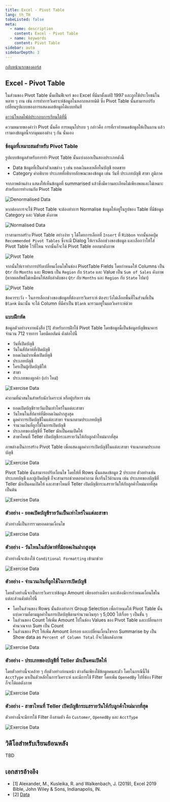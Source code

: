 ```yaml
---
title: Excel - Pivot Table
lang: th_TH
tobeListed: false
meta:
  - name: description
    content: Excel - Pivot Table
  - name: keywords
    content: Pivot Table
sidebar: auto
sidebarDepth: 3
---
```

[กลับหน้าแรกของคอร์ส](/courses/is281/)

## Excel - Pivot Table

ในส่วนของ Pivot Table นั้นเป็นฟีเจอร์ ของ Excel ที่มีมาตั้งแต่ปี 1997 และถูกใช้ประโยชน์ในหลาย ๆ งาน เช่น การทำการวิเคราะห์ข้อมูลในหลากหลายมิติ ซึ่ง Pivot Table นั้นสามารถปรับเปลี่ยนรูปแบบของการแสดงผลข้อมูลได้แบบทันที

[ดาวน์โหลดไฟล์ประกอบการเรียนได้ที่นี่](/assets/is281/xls/04-PivotTable.xlsx)

ความหมายของคำว่า Pivot นั้นคือ การหมุนไปรอบ ๆ กล่าวคือ การที่เรากำหนดข้อมูลให้เป็นแกน แล้วเรามองข้อมูลนี้จากมุมมองต่าง ๆ กัน นั่นเอง

### ข้อมูลที่เหมาะสมสำหรับ Pivot Table

รูปแบบข้อมูลสำหรับการทำ Pivot Table นั้นแบ่งออกเป็นสองประเภทดังนี้

- Data ข้อมูลที่เป็นค่าตัวเลขต่าง ๆ เช่น ยอดเงินคงเหลือในบัญชี ยอดขาย
- Category คำอธิบาย ประเภทที่อธิบายลักษณะของข้อมูล เช่น วันที่ ประเภทบัญชี สาขา ภูมิภาค

จากภาพด้านล่าง แสดงให้เห็นข้อมูลที่ summarised แล้วซึ่งมีความละเอียดไม่เพียงพอและไม่เหมาะสำหรับการทำงานกับ Pivot Table

![Denormalised Data](/assets/is281/excel-04-01-denormalised-data.png)

หากต้องการจะใช้ Pivot Table จะต้องทำการ Normalise ข้อมูลให้อยู่ในรูปของ Table ที่มีข้อมูล Category และ Value ดังภาพ

![Normalised Data](/assets/is281/excel-04-02-normalised-data.png)

เราสามารถสร้าง Pivot Table อย่างง่าย ๆ ได้โดยการเลือกที่ `Insert` ที่ `Ribbon` จากนั้นกดปุ่ม `Recommended Pivot Tables` ซึ่งจะมี Dialog ให้เราเลือกช่วงของข้อมูล และเลือกว่าให้ใส่ Pivot Table ไว้ที่ไหน จากนั้นก็จะได้ Pivot Table ออกมาดังภาพ

![Pivot Table](/assets/is281/excel-04-03-recommended-pivot.png)

จากนั้นให้เราทำการปรับเปลี่ยนเงื่อนไขในช่อง PivotTable Fields โดยกำหนดให้ Columns เป็น `Qtr` กับ `Months` และ Rows เป็น `Region` กับ `State` และ Value เป็น `Sum of Sales` ดังภาพ (หากผลลัพธ์ไม่เหมือนให้สลับลำดับของ `Qtr` กับ `Months` และ `Region` กับ `State` ไปมา)

![Pivot Table](/assets/is281/excel-04-04-pivot.png)

ข้อควรระวัง - ในการเลือกช่วงของข้อมูลที่ต้องการวิเคราะห์ ต้องระวังไม่เลือกพื้นที่ในส่วนที่เป็น `Blank` มิฉะนั้น จะได้ Column ที่มีค่าเป็น `Blank` มารวมอยู่ในผลวิเคราะห์ด้วย

### แบบฝึกหัด

ข้อมูลตัวอย่างจากหนังสือ [1] สำหรับการฝึกใช้ Pivot Table โดยข้อมูลนี้เป็นข้อมูลบัญชีธนาคารจำนวน 712 รายการ โดยมีคอลัมน์ ดังต่อไปนี้

- วันที่เปิดบัญชี
- วันในสัปดาห์ที่เปิดบัญชี
- ยอดเงินฝากเพื่อเปิดบัญชี
- ประเภทบัญชี
- ใครเป็นผู้เปิดบัญชีให้
- สาขา
- ประเภทของลูกค้า (เก่า ใหม่)

![Exercise Data](/assets/is281/excel-04-05-exercise-data.png)

คำถามที่น่าสนในสำหรับนักวิเคราะห์ หรือผู้บริหาร เช่น

- ยอดเปิดบัญชีรายวันเป็นเท่าไหร่ในแต่ละสาขา
- วันไหนในสัปดาห์ที่มียอดเงินฝากสูงสุด
- มูลค่าการเปิดบัญชีในแต่ละสาขา จำแนกตามประเภทบัญชี
- จำนวนเงินที่ถูกใช้ในการเปิดบัญชี
- ประเภทของบัญชีที่ Teller มักเป็นคนเปิดให้
- สาขาไหนที่ Teller เปิดบัญชีกระแสรายวันให้กับลูกค้าใหม่มากที่สุด

ภาพล่างเป็นการสร้าง Pivot Table เพื่อแสดงมูลค่าการเปิดบัญชีในแต่ละสาขา จำแนกตามประเภทบัญชี

![Exercise Data](/assets/is281/excel-04-06-exercise.png)

Pivot Table นั้นสามารถปรับเงื่อนไข โดยให้ที่ Rows นั้นแสดงข้อมูล 2 ประเภท ตัวอย่างเช่น ประเภทบัญชี และผู้เปิดบัญชี ก็จะสามารถช่วยตอบคำถาม ที่เกริ่นไว้ด้านบน เช่น ประเภทของบัญชีที่ Teller มักเป็นคนเปิดให้ และสาขาไหนที่ Teller เปิดบัญชีกระแสรายวันให้กับลูกค้าใหม่มากที่สุด เป็นต้น

![Exercise Data](/assets/is281/excel-04-07-exercise.png)

### ตัวอย่าง - ยอดเปิดบัญชีรายวันเป็นเท่าไหร่ในแต่ละสาขา

ตัวอย่างนี้เป็นการรวมยอดตามเงื่อนไข

![Exercise Data](/assets/is281/excel-04-08-exercise.png)

### ตัวอย่าง - วันไหนในสัปดาห์ที่มียอดเงินฝากสูงสุด

ตัวอย่างนี้จะต้องใช้ `Conditional Formatting` เข้ามาช่วย

![Exercise Data](/assets/is281/excel-04-09-exercise.png)

### ตัวอย่าง - จำนวนเงินที่ถูกใช้ในการเปิดบัญชี

โดยตัวอย่างนี้จะเป็นการวิเคราะห์ข้อมูล Amount เพียงอย่างเดียว และต้องมีการกำหนดเงื่อนไขในแต่ละส่วนดังต่อไปนี้

- โดยในส่วนของ Rows นั้นต้องทำการ Group Selection เพื่อกำหนดให้ Pivot Table นั้นแบ่งความถี่ตามมูลค่าในการเปิดบัญชีตามจำนวนเงินทุก ๆ 5,000 ไปเรื่อย ๆ เป็นขั้น ๆ
- ในส่วนของ Count ให้เพิ่ม Amount ไปในช่อง Values ของ Pivot Table และเปลี่ยนการคำนวณจาก Sum เป็น Count
- ในส่วนของ Pct ให้เพิ่ม Amount อีกรอบ และเปลี่ยนเงื่อนไขจาก Summarise by เป็น Show data as `Percent of Column Total` ก็จะได้ผลดังภาพ

![Exercise Data](/assets/is281/excel-04-10-exercise.png)

### ตัวอย่าง - ประเภทของบัญชีที่ Teller มักเป็นคนเปิดให้

โดยตัวอย่างนี้จะคล้าย ๆ กับตัวอย่างก่อนหน้า ต่างกันเพียงใช้ข้อมูลคนละตัว โดยในกรณีนี้ใช้ `AcctType` มาเป็นตัวหลักในการวิเคราะห์ และมีการใช้ Filter โดยเพิ่ม `OpenedBy` ไปที่ช่อง Filter ก็จะได้ผลดังภาพ

![Exercise Data](/assets/is281/excel-04-11-exercise.png)

### ตัวอย่าง - สาขาไหนที่ Teller เปิดบัญชีกระแสรายวันให้กับลูกค้าใหม่มากที่สุด

ตัวอย่างนี้จะมีการใช้ Filter ถึงสามตัว คือ `Customer`, `OpenedBy` และ `AcctType`

![Exercise Data](/assets/is281/excel-04-12-exercise.png)

## วิดีโอสำหรับเรียนย้อนหลัง

TBD
<!-- <iframe id="ytplayer" type="text/html" width="640" height="360"
  src="https://www.youtube.com/embed/waYa6-sBokQ?autoplay=0&origin=https://mentor2code.com"
  frameborder="0"></iframe> -->

## เอกสารอ้างอิง

- [1] Alexander, M., Kusleika, R. and Walkenbach, J. (2019), Excel 2019 Bible, John Wiley & Sons, Indianapolis, IN.
- [2] [Data](<https://media.wiley.com/product_ancillary/89/11195147/DOWNLOAD/Complete%20book_Worksheet.zip>)
